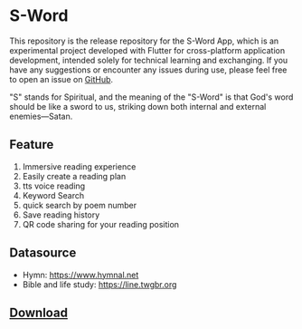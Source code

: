 # S-Word

This repository is the release repository for the S-Word App, which is an experimental project developed with Flutter for cross-platform application development, intended solely for technical learning and exchanging. If you have any suggestions or encounter any issues during use, please feel free to open an issue on [GitHub](https://github.com/vectorcheng/sword/issues).

"S" stands for Spiritual, and the meaning of the "S-Word" is that God's word should be like a sword to us, striking down both internal and external enemies—Satan.

## Feature
1. Immersive reading experience
2. Easily create a reading plan
3. tts voice reading
4. Keyword Search
5. quick search by poem number
6. Save reading history
7. QR code sharing for your reading position

## Datasource
- Hymn: https://www.hymnal.net
- Bible and life study: https://line.twgbr.org

## [Download](comingsoon)


